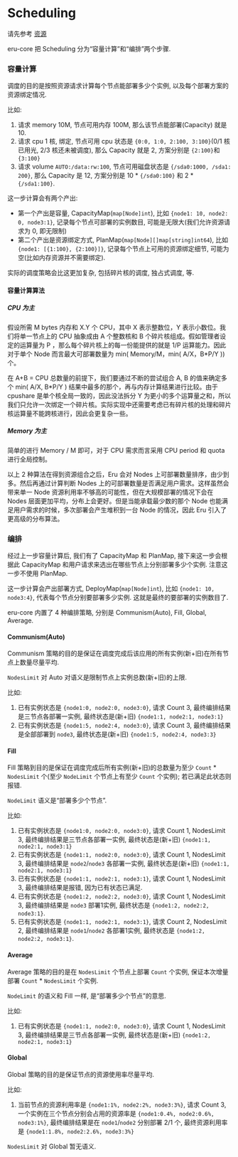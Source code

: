 # Scheduling

请先参考 [资源](https://book.eru.sh/conception/resource)

eru-core 把 Scheduling 分为“容量计算”和“编排”两个步骤.

### 容量计算

调度的目的是按照资源请求计算每个节点能部署多少个实例, 以及每个部署方案的资源绑定情况.

比如:

1. 请求 memory 10M, 节点可用内存 100M, 那么该节点能部署(Capacity) 就是 10.
2. 请求 cpu 1 核, 绑定, 节点可用 cpu 状态是 `{0:0, 1:0, 2:100, 3:100}`(0/1 核已用光, 2/3 核还未被调度), 那么 Capacity 就是 2, 方案分别是 `{2:100}`和 `{3:100}`
3. 请求 volume `AUTO:/data:rw:100`, 节点可用磁盘状态是 `{/sda0:1000, /sda1: 200}`, 那么 Capacity 是 12, 方案分别是 10 * `{/sda0:100}` 和 2 * `{/sda1:100}`.

这一步计算会有两个产出:
- 第一个产出是容量, CapacityMap(`map[Node]int`), 比如 `{node1: 10, node2: 0, node3:1}`, 记录每个节点可部署的实例数目, 可能是无限大(我们允许资源请求为 0, 即无限制)
- 第二个产出是资源绑定方式, PlanMap(`map[Node][]map[string]int64`), 比如 `{node1: [{1:100}, {2:100}]}`, 记录每个节点上可用的资源绑定细节, 可能为空(比如内存资源并不需要绑定).

实际的调度策略会比这更加复杂, 包括碎片核的调度, 独占式调度, 等.

#### 容量计算算法

##### CPU 为主

假设所需 M bytes 内存和 X.Y 个 CPU，其中 X 表示整数位，Y 表示小数位。我们将单一节点上的 CPU 抽象成由 A 个整数核和 B 个碎片核组成。假如管理者设定的运算量为 P ，那么每个碎片核上的每一份能提供的就是 1/P 运算能力。因此对于单个 Node 而言最大可部署数量为 min( Memory/M，min( A/X，B*P/Y )) 个。

在 A+B = CPU 总数量的前提下，我们要通过不断的尝试组合 A, B 的值来确定多个 min( A/X, B*P/Y ) 结果中最多的那个，再与内存计算结果进行比较。由于 cpushare 是单个核全局一致的，因此没法拆分 Y 为更小的多个运算量之和，所以我们只允许一次绑定一个碎片核。实际实现中还需要考虑已有碎片核的处理和碎片核运算量不能跨核进行，因此会更复杂一些。

##### Memory 为主

简单的进行 Memory / M 即可，对于 CPU 需求而言采用 CPU period 和 quota 进行全局控制。

以上 2 种算法在得到资源组合之后，Eru 会对 Nodes 上可部署数量排序，由少到多。然后再通过计算判断 Nodes 上的可部署数量是否满足用户需求。这样虽然会带来单一 Node 资源利用率不够高的可能性，但在大规模部署的情况下会在 Nodes 层面更加平均，分布上会更好。但是当能承载最少数的那个 Node 也能满足用户需求的时候，多次部署会产生堆积到一台 Node 的情况，因此 Eru 引入了更高级的分布算法。

### 编排

经过上一步容量计算后, 我们有了 CapacityMap 和 PlanMap, 接下来这一步会根据此 CapacityMap 和用户请求来选出在哪些节点上分别部署多少个实例. 注意这一步不使用 PlanMap.

这一步计算会产出部署方式, DeployMap(`map[Node]int`), 比如 `{node1: 10, node3:4}`, 代表每个节点分别要部署多少实例. 这就是最终的要部署的实例数目了.

eru-core 内置了 4 种编排策略, 分别是 Communism(Auto), Fill, Global, Average.

#### Communism(Auto)

Communism 策略的目的是保证在调度完成后该应用的所有实例(新+旧)在所有节点上数量尽量平均.

`NodesLimit` 对 Auto 对语义是限制节点上实例总数(新+旧)的上限.

比如:

1. 已有实例状态是 `{node1:0, node2:0, node3:0}`, 请求 Count 3, 最终编排结果是三节点各部署一实例, 最终状态是(新+旧) `{node1:1, node2:1, node3:1}`
2. 已有实例状态是 `{node1:5, node2:4, node3:0}`, 请求 Count 3, 最终编排结果是全部部署到 `node3`, 最终状态是(新+旧) `{node1:5, node2:4, node3:3}`

#### Fill

Fill 策略到目的是保证在调度完成后所有实例(新+旧)的总数量为至少 `Count` * `NodesLimit` 个(至少 `NodeLimit` 个节点上有至少 `Count` 个实例); 若已满足此状态则报错.

`NodeLimit` 语义是“部署多少个节点”.

比如:

1. 已有实例状态是 `{node1:0, node2:0, node3:0}`, 请求 Count 1, NodesLimit 3, 最终编排结果是三节点各部署一实例, 最终状态是(新+旧) `{node1:1, node2:1, node3:1}`
2. 已有实例状态是 `{node1:1, node2:0, node3:0}`, 请求 Count 1, NodesLimit 3, 最终编排结果是 `node2`/`node3` 各部署一实例, 最终状态是(新+旧) `{node1:1, node2:1, node3:1}`
3. 已有实例状态是 `{node1:1, node2:1, node3:1}`, 请求 Count 1, NodesLimit 3, 最终编排结果是报错, 因为已有状态已满足.
4. 已有实例状态是 `{node1:2, node2:2, node3:0}`, 请求 Count 1, NodesLimit 3, 最终编排结果是 `node3` 部署1实例, 最终状态是 `{node1:2, node2:2, node3:1}`.
4. 已有实例状态是 `{node1:1, node2:1, node3:1}`, 请求 Count 2, NodesLimit 2, 最终编排结果是 `node1`/`node2` 各部署1实例, 最终状态是 `{node1:2, node2:2, node3:1}`.

#### Average

Average 策略的目的是在 `NodesLimit` 个节点上部署 `Count` 个实例, 保证本次增量部署 `Count` * `NodesLimit` 个实例.

`NodeLimit` 的语义和 Fill 一样, 是“部署多少个节点”的意思.

比如:

1. 已有实例状态是 `{node1:1, node2:0, node3:0}`, 请求 Count 1, NodesLimit 3, 最终编排结果是三节点各部署一实例, 最终状态是(新+旧) `{node1:2, node2:1, node3:1}`

#### Global

Global 策略的目的是保证节点的资源使用率尽量平均.

比如:

1. 当前节点的资源利用率是 `{node1:1%, node2:2%, node3:3%}`, 请求 Count 3, 一个实例在三个节点分别会占用的资源率是 `{node1:0.4%, node2:0.6%, node3:1%}`, 最终编排结果是在 `node1`/`node2` 分别部署 2/1 个, 最终资源利用率是 `{node1:1.8%, node2:2.6%, node3:3%}`

`NodesLimit` 对 Global 暂无语义.
